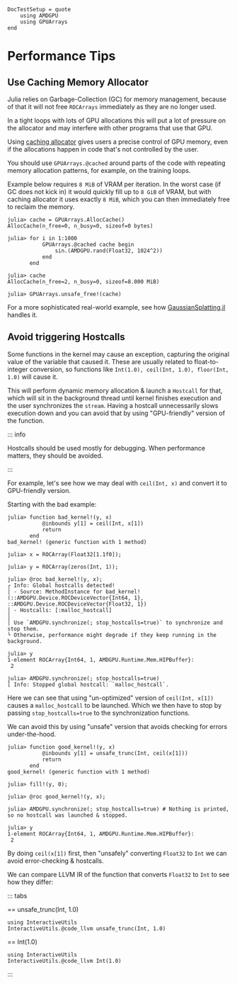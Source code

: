 ```@meta
DocTestSetup = quote
    using AMDGPU
    using GPUArrays
end
```

# Performance Tips

## Use Caching Memory Allocator

Julia relies on Garbage-Collection (GC) for memory management, because of that
it will not free `ROCArrays` immediately as they are no longer used.

In a tight loops with lots of GPU allocations this will put a lot of pressure on the
allocator and may interfere with other programs that use that GPU.

Using [caching allocator](https://juliagpu.github.io/GPUArrays.jl/dev/interface/#Caching-Allocator) gives users a precise control of GPU memory,
even if the allocations happen in code that's not controlled by the user.

You should use `GPUArrays.@cached` around parts of the code with repeating memory allocation patterns,
for example, on the training loops.

Example below requires `8 MiB` of VRAM per iteration.
In the worst case (if GC does not kick in) it would quickly fill up to `8 GiB` of VRAM,
but with caching allocator it uses exactly `8 MiB`, which you can then immediately free to reclaim the memory.

```jldoctest caching-alloc
julia> cache = GPUArrays.AllocCache()
AllocCache(n_free=0, n_busy=0, sizeof=0 bytes)

julia> for i in 1:1000
           GPUArrays.@cached cache begin
               sin.(AMDGPU.rand(Float32, 1024^2))
           end
       end

julia> cache
AllocCache(n_free=2, n_busy=0, sizeof=8.000 MiB)

julia> GPUArrays.unsafe_free!(cache)
```

For a more sophisticated real-world example, see how
[GaussianSplatting.jl](https://github.com/JuliaNeuralGraphics/GaussianSplatting.jl/blob/e4ef1324c187371e336bef875b053023afe7fb2c/src/training.jl#L183)
handles it.

## Avoid triggering Hostcalls

Some functions in the kernel may cause an exception,
capturing the original value of the variable that caused it.
These are usually related to float-to-integer conversion, so functions like
`Int(1.0), ceil(Int, 1.0), floor(Int, 1.0)` will cause it.

This will perform dynamic memory allocation & launch a `Hostcall` for that,
which will sit in the background thread until kernel finishes execution and the user synchronizes the `stream`.
Having a hostcall unnecessarily slows execution down and you can avoid that by using
"GPU-friendly" version of the function.

::: info

Hostcalls should be used mostly for debugging. When performance matters, they should be avoided.

:::

For example, let's see how we may deal with `ceil(Int, x)` and convert it to GPU-friendly version.

Starting with the bad example:

```jldoctest hostcall
julia> function bad_kernel!(y, x)
           @inbounds y[1] = ceil(Int, x[1])
           return
       end
bad_kernel! (generic function with 1 method)

julia> x = ROCArray(Float32[1.1f0]);

julia> y = ROCArray(zeros(Int, 1));

julia> @roc bad_kernel!(y, x);
┌ Info: Global hostcalls detected!
│ - Source: MethodInstance for bad_kernel!(::AMDGPU.Device.ROCDeviceVector{Int64, 1}, ::AMDGPU.Device.ROCDeviceVector{Float32, 1})
│ - Hostcalls: [:malloc_hostcall]
│
│ Use `AMDGPU.synchronize(; stop_hostcalls=true)` to synchronize and stop them.
└ Otherwise, performance might degrade if they keep running in the background.

julia> y
1-element ROCArray{Int64, 1, AMDGPU.Runtime.Mem.HIPBuffer}:
 2

julia> AMDGPU.synchronize(; stop_hostcalls=true)
[ Info: Stopped global hostcall: `malloc_hostcall`.
```

Here we can see that using "un-optimized" version of `ceil(Int, x[1])`
causes a `malloc_hostcall` to be launched.
Which we then have to stop by passing `stop_hostcalls=true` to the synchronization functions.

We can avoid this by using "unsafe" version that avoids checking for errors under-the-hood.

```jldoctest hostcall
julia> function good_kernel!(y, x)
           @inbounds y[1] = unsafe_trunc(Int, ceil(x[1]))
           return
       end
good_kernel! (generic function with 1 method)

julia> fill!(y, 0);

julia> @roc good_kernel!(y, x);

julia> AMDGPU.synchronize(; stop_hostcalls=true) # Nothing is printed, so no hostcall was launched & stopped.

julia> y
1-element ROCArray{Int64, 1, AMDGPU.Runtime.Mem.HIPBuffer}:
 2
```

By doing `ceil(x[1])` first, then "unsafely" converting `Float32` to `Int`
we can avoid error-checking & hostcalls.

We can compare LLVM IR of the function that converts `Float32` to `Int` to see how they differ:

::: tabs

== unsafe_trunc(Int, 1.0)

```@example good-conversion
using InteractiveUtils
InteractiveUtils.@code_llvm unsafe_trunc(Int, 1.0)
```

== Int(1.0)

```@example bad-conversion
using InteractiveUtils
InteractiveUtils.@code_llvm Int(1.0)
```

:::
